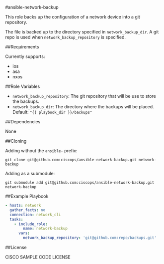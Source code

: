 #ansible-network-backup


This role backs up the configuration of a network device into a git repository.

The file is backed up to the directory specified in `network_backup_dir`.  A git repo is used when
`network_backup_repository` is specified.


##Requirements


Currently supports:
- ios
- asa
- nxos

##Role Variables


- `network_backup_repository`: The git repository that will be use to store the backups.
- `network_backup_dir`: The directory where the backups will be placed. Default: `"{{ playbook_dir }}/backups"`

##Dependencies

None

##Cloning

Adding without the `ansible-` prefix:

`git clone git@github.com:ciscops/ansible-network-backup.git network-backup`

Adding as a submodule:

`git submodule add git@github.com:ciscops/ansible-network-backup.git network-backup`

##Example Playbook


```yaml
- hosts: network
  gather_facts: no
  connection: network_cli
  tasks:
    - include_role:
        name: network-backup
      vars:
        network_backup_repository: 'git@github.com:repo/backups.git'
```

##License


CISCO SAMPLE CODE LICENSE
